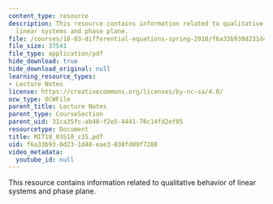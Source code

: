 ```yaml
---
content_type: resource
description: This resource contains information related to qualitative behavior of
  linear systems and phase plane.
file: /courses/18-03-differential-equations-spring-2010/f6a33b930d231d48eae3030fd09f7280_MIT18_03S10_c35.pdf
file_size: 37541
file_type: application/pdf
hide_download: true
hide_download_original: null
learning_resource_types:
- Lecture Notes
license: https://creativecommons.org/licenses/by-nc-sa/4.0/
ocw_type: OCWFile
parent_title: Lecture Notes
parent_type: CourseSection
parent_uid: 31ca35fc-ab40-f2e5-4441-76c14fd2ef05
resourcetype: Document
title: MIT18_03S10_c35.pdf
uid: f6a33b93-0d23-1d48-eae3-030fd09f7280
video_metadata:
  youtube_id: null
---
```

This resource contains information related to qualitative behavior of linear systems and phase plane.